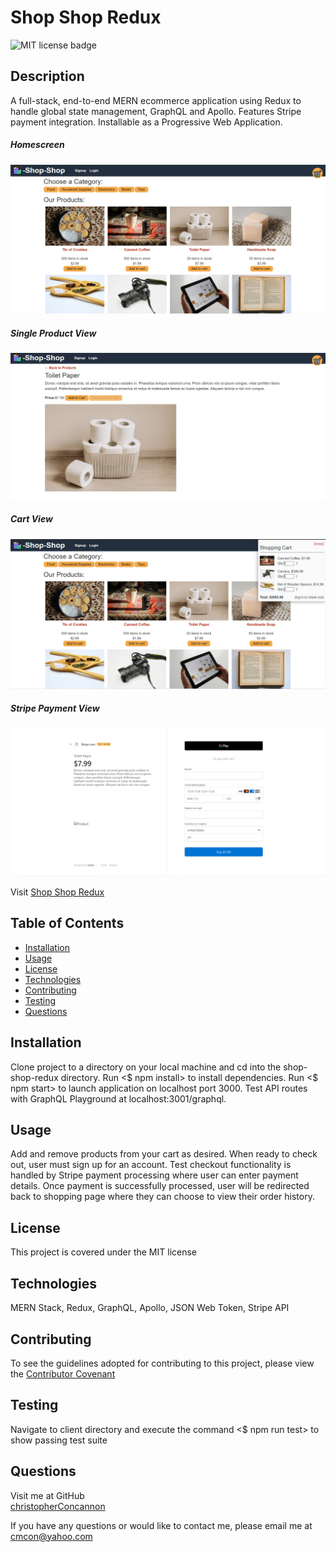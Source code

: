 # Shop Shop Redux

![MIT license badge](https://img.shields.io/badge/license-MIT-green)

## Description
A full-stack, end-to-end MERN ecommerce application using Redux to handle global state management, GraphQL and Apollo.  Features Stripe payment integration. Installable as a Progressive Web Application. 

##### Homescreen
![Homescreen Screenshot](./assets/images/screenshot.png)
##### Single Product View
![Single Product View Screenshot](./assets/images/screenshot2.png)
##### Cart View
![Cart View Screenshot](./assets/images/screenshot3.png)
##### Stripe Payment View
![Stripe Payment View Screenshot](./assets/images/screenshot4.png)


Visit [Shop Shop Redux](https://nameless-wave-32421.herokuapp.com/)

## Table of Contents
  * [Installation](#installation)
  * [Usage](#usage)
  * [License](#license)
  * [Technologies](#technologies)
  * [Contributing](#contributing)
  * [Testing](#testing)
  * [Questions](#questions)
  
## Installation
Clone project to a directory on your local machine and cd into the shop-shop-redux directory.  Run <$ npm install> to install dependencies.  Run <$ npm start> to launch application on localhost port 3000.  Test API routes with GraphQL Playground at localhost:3001/graphql.

## Usage
Add and remove products from your cart as desired.  When ready to check out, user must sign up for an account. Test checkout functionality is handled by Stripe payment processing where user can enter payment details.  Once payment is successfully processed, user will be redirected back to shopping page where they can choose to view their order history.

## License 
This project is covered under the MIT license 

## Technologies 
MERN Stack, Redux, GraphQL, Apollo, JSON Web Token, Stripe API


## Contributing
To see the guidelines adopted for contributing to this project, please view the [Contributor Covenant](https://www.contributor-covenant.org/version/2/0/code_of_conduct/code_of_conduct.txt)

## Testing
Navigate to client directory and execute the command <$ npm run test> to show passing test suite

## Questions
Visit me at GitHub  
[christopherConcannon](https://github.com/christopherConcannon)
  
If you have any questions or would like to contact me, please email me at  
[cmcon@yahoo.com](mailto:cmcon@yahoo.com)
